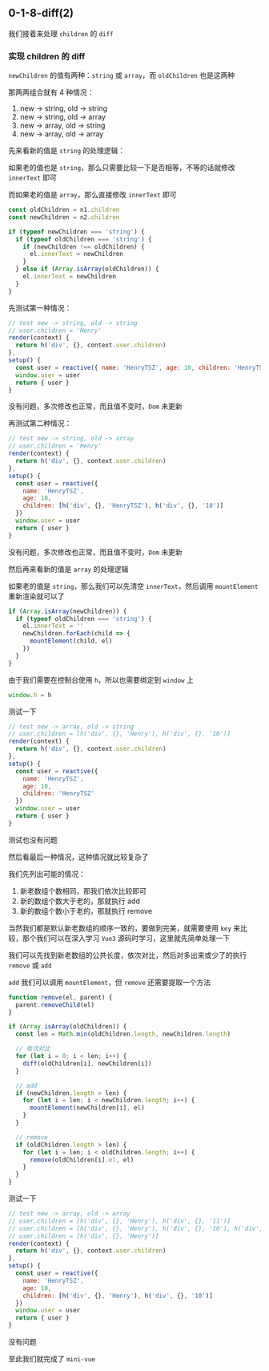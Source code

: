 ## 0-1-8-diff(2)

我们接着来处理 `children` 的 `diff`

### 实现 children 的 diff

`newChildren` 的值有两种：`string` 或 `array`，而 `oldChildren` 也是这两种

那两两组合就有 4 种情况：

1. new -> string, old -> string
2. new -> string, old -> array
3. new -> array, old -> string
4. new -> array, old -> array

先来看新的值是 `string` 的处理逻辑：

如果老的值也是 `string`，那么只需要比较一下是否相等，不等的话就修改 `innerText` 即可

而如果老的值是 `array`，那么直接修改 `innerText` 即可

```js
const oldChildren = n1.children
const newChildren = n2.children

if (typeof newChildren === 'string') {
  if (typeof oldChildren === 'string') {
    if (newChildren !== oldChildren) {
      el.innerText = newChildren
    }
  } else if (Array.isArray(oldChildren)) {
    el.innerText = newChildren
  }
}
```

先测试第一种情况：

```js
// test new -> string, old -> string
// user.children = 'Henry'
render(context) {
  return h('div', {}, context.user.children)
},
setup() {
  const user = reactive({ name: 'HenryTSZ', age: 10, children: 'HenryTSZ' })
  window.user = user
  return { user }
}
```

没有问题，多次修改也正常，而且值不变时，`Dom` 未更新

再测试第二种情况：

```js
// test new -> string, old -> array
// user.children = 'Henry'
render(context) {
  return h('div', {}, context.user.children)
},
setup() {
  const user = reactive({
    name: 'HenryTSZ',
    age: 10,
    children: [h('div', {}, 'HenryTSZ'), h('div', {}, '10')]
  })
  window.user = user
  return { user }
}
```

没有问题，多次修改也正常，而且值不变时，`Dom` 未更新

然后再来看新的值是 `array` 的处理逻辑

如果老的值是 `string`，那么我们可以先清空 `innerText`，然后调用 `mountElement` 重新渲染就可以了

```js
if (Array.isArray(newChildren)) {
  if (typeof oldChildren === 'string') {
    el.innerText = ''
    newChildren.forEach(child => {
      mountElement(child, el)
    })
  }
}
```

由于我们需要在控制台使用 `h`，所以也需要绑定到 `window` 上

```js
window.h = h
```

测试一下

```js
// test new -> array, old -> string
// user.children = [h('div', {}, 'Henry'), h('div', {}, '10')]
render(context) {
  return h('div', {}, context.user.children)
},
setup() {
  const user = reactive({
    name: 'HenryTSZ',
    age: 10,
    children: 'HenryTSZ'
  })
  window.user = user
  return { user }
}
```

测试也没有问题

然后看最后一种情况，这种情况就比较复杂了

我们先列出可能的情况：

1. 新老数组个数相同，那我们依次比较即可
2. 新的数组个数大于老的，那就执行 add
3. 新的数组个数小于老的，那就执行 remove

当然我们都是默认新老数组的顺序一致的，要做到完美，就需要使用 `key` 来比较，那个我们可以在深入学习 `Vue3` 源码时学习，这里就先简单处理一下

我们可以先找到新老数组的公共长度，依次对比，然后对多出来或少了的执行 `remove` 或 `add`

`add` 我们可以调用 `mountElement`，但 `remove` 还需要提取一个方法

```js
function remove(el, parent) {
  parent.removeChild(el)
}
```

```js
if (Array.isArray(oldChildren)) {
  const len = Math.min(oldChildren.length, newChildren.length)

  // 依次对比
  for (let i = 0; i < len; i++) {
    diff(oldChildren[i], newChildren[i])
  }

  // add
  if (newChildren.length > len) {
    for (let i = len; i < newChildren.length; i++) {
      mountElement(newChildren[i], el)
    }
  }

  // remove
  if (oldChildren.length > len) {
    for (let i = len; i < oldChildren.length; i++) {
      remove(oldChildren[i].el, el)
    }
  }
}
```

测试一下

```js
// test new -> array, old -> array
// user.children = [h('div', {}, 'Henry'), h('div', {}, '11')]
// user.children = [h('div', {}, 'Henry'), h('div', {}, '10'), h('div', {}, 'hello')]
// user.children = [h('div', {}, 'Henry')]
render(context) {
  return h('div', {}, context.user.children)
},
setup() {
  const user = reactive({
    name: 'HenryTSZ',
    age: 10,
    children: [h('div', {}, 'Henry'), h('div', {}, '10')]
  })
  window.user = user
  return { user }
}
```

没有问题

至此我们就完成了 `mini-vue`
